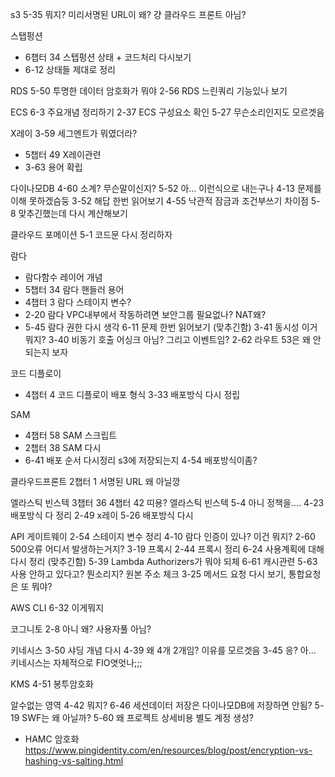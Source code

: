 

s3
5-35 뭐지? 미리서명된 URL이 왜? 걍 클라우드 프론트 아님?



스탭펑션
- 6챕터 34 스텝펑션 상태 + 코드처리 다시보기
- 6-12 상태들 제대로 정리



RDS
5-50 투명한 데이터 암호화가 뭐야
2-56 RDS 느린쿼리 기능있나 보기


ECS 
6-3 주요개념 정리하기
2-37 ECS 구성요소 확인
5-27 무슨소리인지도 모르겟음


X레이
3-59 세그멘트가 뭐였더라?
- 5챕터 49 X레이관련
- 3-63 용어 확립




다이나모DB
4-60 소계? 무슨말이신지?
5-52 아... 이런식으로 내는구나
4-13 문제를 이해 못하겠슴둥
3-52 해답 한번 읽어보기
4-55 낙관적 잠금과 조건부쓰기 차이점 
5-8 맞추긴했는데 다시 계산해보기


클라우드 포메이션
5-1 코드문 다시 정리하자




람다
- 람다함수 레이어 개념
- 5챕터 34 람다 핸들러 용어 
- 4챕터 3 람다  스테이지 변수?
- 2-20 람다 VPC내부에서 작동하려면 보안그룹 필요없나? NAT왜?
- 5-45 람다 권한 다시 생각
6-11 문제 한번 읽어보기 (맞추긴함)
3-41 동시성 이거 뭐지?
3-40 비동기 호출 어싱크 아님? 그리고 이벤트임?
2-62 라우트 53은 왜 안되는지 보자




코드 디플로이
- 4챕터 4 코드 디플로이 배포 형식 
3-33 배포방식 다시 정립






SAM
- 4챕터 58 SAM 스크립트
- 2챕터 38 SAM 다시
- 6-41 배포 순서 다시정리 s3에 저장되는지
4-54 배포방식이좀?






클라우드프론트
2챕터 1 서명된 URL 왜 아닐깡





엘라스틱 빈스텍
3챕터 36
4챕터 42 띠용? 엘라스틱 빈스텍
5-4 아니 정책을....
4-23 배포방식 다 정리
2-49 x레이
5-26 배포방식 다시




API 게이트웨이 
2-54 스테이지 변수 정리
4-10 람다 인증이 있나? 이건 뭐지?
2-60 500오류 어디서 발생하는거지?
3-19 프록시
2-44 프록시 정리
6-24 사용계획에 대해 다시 정리 (맞추긴함)
5-39 Lambda Authorizers가 뭐야 되체
6-61 캐시관련
5-63 사용 안하고 있다고? 뭔소리지? 원본 주소 체크
3-25 메서드 요청 다시 보기, 통합요청은 또 뭐야?




AWS CLI
6-32 이게뭐지





코그니토
2-8 아니 왜? 사용자풀 아님?





키네시스
3-50 샤딩 개념 다시
4-39 왜 4개 2개임? 이유를 모르겟음
3-45 응? 아... 키네시스는 자체적으로 FIO엿엇나;;;



KMS
4-51 봉투암호화



알수없는 영역
4-42 뭐지?
6-46 세션데이터 저장은 다이나모DB에 저장하면 안됨?
5-19 SWF는 왜 아닐까?
5-60 왜 프로젝트 상세비용 별도 계정 생성?




- HAMC 암호화 https://www.pingidentity.com/en/resources/blog/post/encryption-vs-hashing-vs-salting.html























